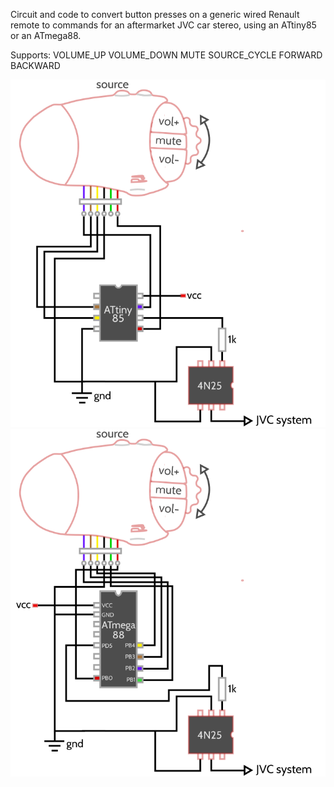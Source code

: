 Circuit and code to convert button presses on a generic wired Renault remote to commands for an aftermarket JVC car stereo, using an ATtiny85 or an ATmega88.

Supports:
VOLUME_UP
VOLUME_DOWN
MUTE
SOURCE_CYCLE
FORWARD
BACKWARD

![Circuit schematic for ATtiny85](circuit_schematic_attiny.png)
![Circuit schematic for ATmega88](circuit_schematic_atmega.png)
